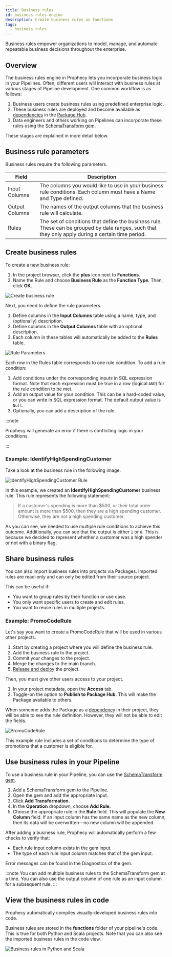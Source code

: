 ```yaml
---
title: Business rules
id: business-rules-engine
description: Create business rules as functions
tags:
  - business rules
---
```


Business rules empower organizations to model, manage, and automate repeatable business decisions throughout the enterprise.

## Overview

The business rules engine in Prophecy lets you incorporate business logic in your Pipelines. Often, different users will interact with business rules at various stages of Pipeline development. One common workflow is as follows:

1. Business users create business rules using predefined enterprise logic.
1. These business rules are deployed and become available as [dependencies](docs/extensibility/dependencies/spark-dependencies.md) in the [Package Hub](docs/extensibility/package-hub/package-hub.md).
1. Data engineers and others working on Pipelines can incorporate these rules using the [SchemaTransform gem](docs/Spark/gems/transform/schema-transform.md).

These stages are explained in more detail below.

## Business rule parameters

Business rules require the following parameters.

| Field          | Description                                                                                                                                       |
| -------------- | ------------------------------------------------------------------------------------------------------------------------------------------------- |
| Input Columns  | The columns you would like to use in your business rule conditions. Each column must have a Name and Type defined.                                |
| Output Columns | The names of the output columns that the business rule will calculate.                                                                            |
| Rules          | The set of conditions that define the business rule. These can be grouped by date ranges, such that they only apply during a certain time period. |

## Create business rules

To create a new business rule:

1. In the project browser, click the **plus** icon next to **Functions**.
1. Name the Rule and choose **Business Rule** as the **Function Type**. Then, click **OK**.

![Create business rule](./img/create-bre.png)

Next, you need to define the rule parameters.

1. Define columns in the **Input Columns** table using a name, type, and (optionally) description.
1. Define columns in the **Output Columns** table with an optional description.
1. Each column in these tables will automatically be added to the **Rules** table.

![Rule Parameters](./img/rule-parameters.png)

Each row in the Rules table corresponds to one rule condition. To add a rule condition:

1. Add conditions under the corresponding inputs in SQL expression format. Note that each expression must be true in a row (logical `AND`) for the rule condition to be met.
1. Add an output value for your condition. This can be a hard-coded value, or you can write in SQL expression format. The default output value is `Null`.
1. Optionally, you can add a description of the rule.

:::note

Prophecy will generate an error if there is conflicting logic in your conditions.

:::

### Example: IdentifyHighSpendingCustomer

Take a look at the business rule in the following image.

![IdentifyHighSpendingCustomer Rule](./img/high-spending-rule.png)

In this example, we created an **IdentifyHighSpendingCustomer** business rule. This rule represents the following statement:

> If a customer's spending is more than $500, or their total order amount is more than $500, then they are a high spending customer. Otherwise, they are not a high spending customer.

As you can see, we needed to use multiple rule conditions to achieve this outcome. Additionally, you can see that the output is either `1` or `0`.
This is because we decided to represent whether a customer was a high spender or not with a binary flag.

## Share business rules

You can also import business rules into projects via Packages. Imported rules are read-only and can only be edited from their source project.

This can be useful if:

- You want to group rules by their function or use case.
- You only want specific users to create and edit rules.
- You want to reuse rules in multiple projects.

### Example: PromoCodeRule

Let's say you want to create a PromoCodeRule that will be used in various other projects.

1. Start by creating a project where you will define the business rule.
1. Add the business rule to the project.
1. Commit your changes to the project.
1. Merge the changes to the main branch.
1. [Release and deploy](docs/ci-cd/deployment/deployment.md) the project.

Then, you must give other users access to your project.

1. In your project metadata, open the **Access** tab.
1. Toggle-on the option to **Publish to Package Hub**. This will make the Package available to others.

When someone adds the Package as a [dependency](docs/extensibility/dependencies/spark-dependencies.md) in their project, they will be able to see the rule definition. However, they will not be able to edit the fields.

![PromoCodeRule](./img/promo-code-rule.png)

This example rule includes a set of conditions to determine the type of promotions that a customer is eligible for.

## Use business rules in your Pipeline

To use a business rule in your Pipeline, you can use the [SchemaTransform gem](docs/Spark/gems/transform/schema-transform.md).

1. Add a SchemaTransform gem to the Pipeline.
1. Open the gem and add the appropriate input.
1. Click **Add Transformation**.
1. In the **Operation** dropdown, choose **Add Rule**.
1. Choose the appropriate rule in the **Rule** field. This will populate the **New Column** field. If an input column has the same name as the new column, then its data will be overwritten—no new column will be appended.

After adding a business rule, Prophecy will automatically perform a few checks to verify that:

- Each rule input column exists in the gem input.
- The type of each rule input column matches that of the gem input.

Error messages can be found in the Diagnostics of the gem.

:::note
You can add multiple business rules to the SchemaTransform gem at a time. You can also use the output column of one rule as an input column for a subsequent rule.
:::

## View the business rules in code

Prophecy automatically compiles visually-developed business rules into code.

Business rules are stored in the **functions** folder of your pipeline's code. This is true for both Python and Scala projects. Note that you can also see the imported business rules in the code view.

![Business rules in Python and Scala](./img/bre-code.png)
